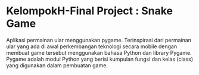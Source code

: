 # KelompokH-Final Project : Snake Game
Aplikasi permainan ular menggunakan pygame. Terinspirasi dari permainan ular yang ada di awal perkembangan teknologi secara mobile dengan membuat game tersebut menggunakan bahasa Python dan library Pygame. Pygame adalah modul Python yang berisi kumpulan fungsi dan kelas (class) yang digunakan dalam pembuatan game.


